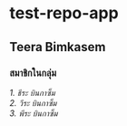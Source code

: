 # test-repo-app
## Teera Bimkasem
### สมาชิกในกลุ่ม
_1. ธีระ บินกาซ็ม_  
_2. วีระ บินกาซ็ม_  
_3. พีระ บินกาซ็ม_
